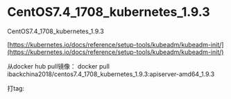 # CentOS7.4_1708_kubernetes_1.9.3
CentOS7.4_1708_kubernetes_1.9.3

[https://kubernetes.io/docs/reference/setup-tools/kubeadm/kubeadm-init/](https://kubernetes.io/docs/reference/setup-tools/kubeadm/kubeadm-init/)



从docker hub pull镜像：
docker pull ibackchina2018/centos7.4_1708_kubernetes_1.9.3:apiserver-amd64_1.9.3

打tag:

